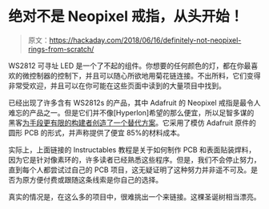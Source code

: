 # 绝对不是 Neopixel 戒指，从头开始！

> 原文：<https://hackaday.com/2018/06/16/definitely-not-neopixel-rings-from-scratch/>

WS2812 可寻址 LED 是一个了不起的组件。你想要的任何颜色的灯，都在你最喜欢的微控制器的控制下，并且可以随心所欲地用菊花链连接。不出所料，它们变得非常受欢迎，并且可以在你可能在这些页面中读到的大量项目中找到。

已经出现了许多含有 WS2812s 的产品，其中 Adafruit 的 Neopixel 戒指是最令人难忘的产品之一。但是它们并不像[Hyperlon]希望的那么便宜，所以足智多谋的黑客[为手段更有限的构建者创造了一个替代方案](http://www.instructables.com/id/DIY-Custom-NeoPixel-Rings-From-Scratch/)。它采用了模仿 Adafruit 原件的圆形 PCB 的形式，并声称提供了便宜 85%的材料成本。

实际上，上面链接的 Instructables 教程是关于如何制作 PCB 和表面贴装焊料，因为它是针对像素环的，许多读者已经熟悉这些程序。但是，我们不会停止努力，直到每个人都尝试过自己的 PCB 项目，这无疑证明了这种努力并非遥不可及。是否为原方便付费或跟随这条线索是你自己的选择。

真实的情况是，在这么多的项目中，很难挑出一个来链接。这棵圣诞树相当漂亮。